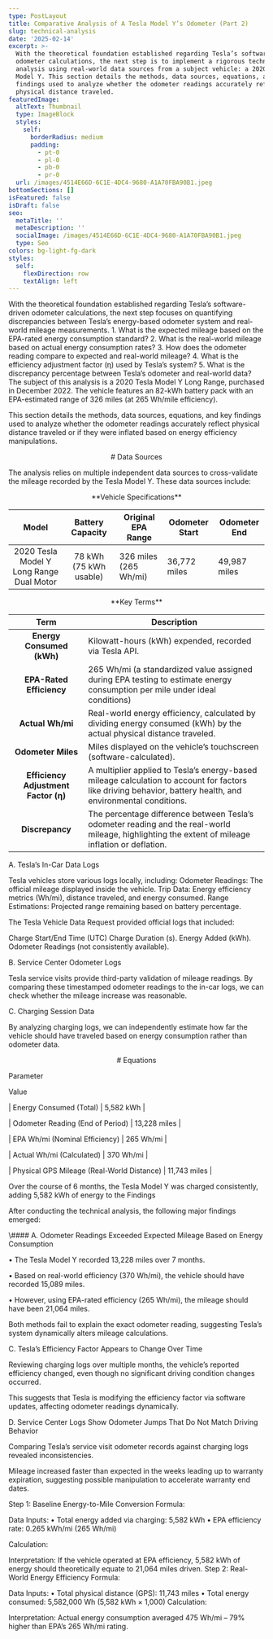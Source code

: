 ```yaml
---
type: PostLayout
title: Comparative Analysis of A Tesla Model Y’s Odometer (Part 2)
slug: technical-analysis
date: '2025-02-14'
excerpt: >-
  With the theoretical foundation established regarding Tesla’s software-driven
  odometer calculations, the next step is to implement a rigorous technical
  analysis using real-world data sources from a subject vehicle: a 2020 Tesla
  Model Y. This section details the methods, data sources, equations, and key
  findings used to analyze whether the odometer readings accurately reflect
  physical distance traveled.
featuredImage:
  altText: Thumbnail
  type: ImageBlock
  styles:
    self:
      borderRadius: medium
      padding:
        - pt-0
        - pl-0
        - pb-0
        - pr-0
  url: /images/4514E66D-6C1E-4DC4-9680-A1A70FBA90B1.jpeg
bottomSections: []
isFeatured: false
isDraft: false
seo:
  metaTitle: ''
  metaDescription: ''
  socialImage: /images/4514E66D-6C1E-4DC4-9680-A1A70FBA90B1.jpeg
  type: Seo
colors: bg-light-fg-dark
styles:
  self:
    flexDirection: row
    textAlign: left
---
```

<div style="text-align: left">With the theoretical foundation established regarding Tesla’s software-driven odometer calculations, the next step focuses on quantifying discrepancies between Tesla’s energy-based odometer system and real-world mileage measurements. 1. What is the expected mileage based on the EPA-rated energy consumption standard? 2. What is the real-world mileage based on actual energy consumption rates? 3. How does the odometer reading compare to
expected and real-world mileage? 4. What is the efficiency adjustment factor
(η) used by Tesla’s system? 5. What is the discrepancy percentage between
Tesla’s odometer and real-world data? The subject of this analysis is a 2020
Tesla Model Y Long Range, purchased in December 2022. The vehicle features an
82-kWh battery pack with an EPA-estimated range of 326 miles (at 265 Wh/mile
efficiency).
</div>

This section details the methods, data sources, equations, and key findings used to analyze whether the odometer readings accurately reflect physical distance traveled or if they were inflated based on energy efficiency manipulations.

<div style="text-align: center"># Data Sources</div>

The analysis relies on multiple independent data sources to cross-validate the mileage recorded by the Tesla Model Y. These data sources include:

<div style="text-align: center">**Vehicle Specifications**</div>

|                   Model                  |    Battery Capacity    | Original EPA Range    | Odometer Start | Odometer End |
| :--------------------------------------: | :--------------------: | --------------------- | -------------- | ------------ |
| 2020 Tesla Model Y Long Range Dual Motor | 78 kWh (75 kWh usable) | 326 miles (265 Wh/mi) | 36,772 miles   | 49,987 miles |

<div style="text-align: center"></div>

<div style="text-align: center">**Key Terms**</div>

|               **Term**               | **Description**                                                                                                                                              |
| :----------------------------------: | ------------------------------------------------------------------------------------------------------------------------------------------------------------ |
|       **Energy Consumed (kWh)**      | Kilowatt-hours (kWh) expended, recorded via Tesla API.                                                                                                       |
|       **EPA-Rated Efficiency**       | 265 Wh/mi (a standardized value assigned during EPA testing to estimate energy consumption per mile under ideal conditions)                                  |
|           **Actual Wh/mi**           | Real-world energy efficiency, calculated by dividing energy consumed (kWh) by the actual physical distance traveled.                                         |
|          **Odometer Miles**          | Miles displayed on the vehicle’s touchscreen (software-calculated).                                                                                          |
| **Efficiency Adjustment Factor (η)** | A multiplier applied to Tesla’s energy-based mileage calculation to account for factors like driving behavior, battery health, and environmental conditions. |
|            **Discrepancy**           | The percentage difference between Tesla’s odometer reading and the real-world mileage, highlighting the extent of mileage inflation or deflation.            |

A. Tesla’s In-Car Data Logs

Tesla vehicles store various logs locally, including:
Odometer Readings: The official mileage displayed inside the vehicle.
Trip Data: Energy efficiency metrics (Wh/mi), distance traveled, and energy consumed.
Range Estimations: Projected range remaining based on battery percentage.

The Tesla Vehicle Data Request provided official logs that included:

Charge Start/End Time (UTC)
Charge Duration (s).
Energy Added (kWh).
Odometer Readings (not consistently available).

B. Service Center Odometer Logs

Tesla service visits provide third-party validation of mileage readings. By comparing these timestamped odometer readings to the in-car logs, we can check whether the mileage increase was reasonable.

C. Charging Session Data

By analyzing charging logs, we can independently estimate how far the vehicle should have traveled based on energy consumption rather than odometer data.

<div style="text-align: center"># Equations</div>

Parameter

Value

\| Energy Consumed (Total) | 5,582 kWh |

\| Odometer Reading (End of Period) | 13,228 miles |

\| EPA Wh/mi (Nominal Efficiency) | 265 Wh/mi |

\| Actual Wh/mi (Calculated) | 370 Wh/mi |

\| Physical GPS Mileage (Real-World Distance) | 11,743 miles |

Over the course of 6 months, the Tesla Model Y was charged consistently, adding 5,582 kWh of energy to the Findings

After conducting the technical analysis, the following major findings emerged:

\\#### A. Odometer Readings Exceeded Expected Mileage Based on Energy Consumption

• The Tesla Model Y recorded 13,228 miles over 7 months.

• Based on real-world efficiency (370 Wh/mi), the vehicle should have recorded 15,089 miles.

• However, using EPA-rated efficiency (265 Wh/mi), the mileage should have been 21,064 miles.

Both methods fail to explain the exact odometer reading, suggesting Tesla’s system dynamically alters mileage calculations.

C. Tesla’s Efficiency Factor Appears to Change Over Time

Reviewing charging logs over multiple months, the vehicle’s reported efficiency changed, even though no significant driving condition changes occurred.

<!---->

This suggests that Tesla is modifying the efficiency factor via software updates, affecting odometer readings dynamically.

D. Service Center Logs Show Odometer Jumps That Do Not Match Driving Behavior

Comparing Tesla’s service visit odometer records against charging logs revealed inconsistencies.

<!---->

Mileage increased faster than expected in the weeks leading up to warranty expiration, suggesting possible manipulation to accelerate warranty end dates.

Step 1: Baseline Energy-to-Mile Conversion
Formula:

Data Inputs:
•	Total energy added via charging: 5,582 kWh
•	EPA efficiency rate: 0.265 kWh/mi (265 Wh/mi)

Calculation:

Interpretation:
If the vehicle operated at EPA efficiency, 5,582 kWh of energy should theoretically equate to 21,064 miles driven.
Step 2: Real-World Energy Efficiency
Formula:

Data Inputs:
•	Total physical distance (GPS): 11,743 miles
•	Total energy consumed: 5,582,000 Wh (5,582 kWh × 1,000)
Calculation:

Interpretation:
Actual energy consumption averaged 475 Wh/mi – 79% higher than EPA’s 265 Wh/mi rating.
